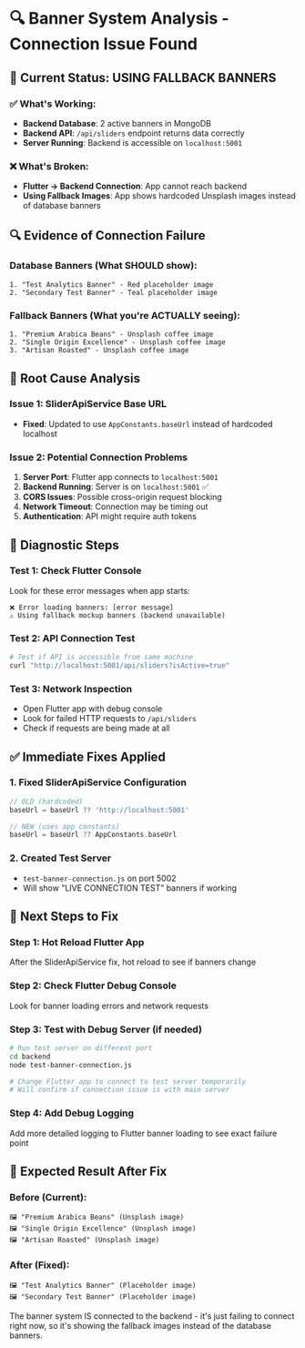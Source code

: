 # 🔍 Banner System Analysis - Connection Issue Found

## 🎯 Current Status: USING FALLBACK BANNERS

### ✅ What's Working:
- **Backend Database**: 2 active banners in MongoDB
- **Backend API**: `/api/sliders` endpoint returns data correctly
- **Server Running**: Backend is accessible on `localhost:5001`

### ❌ What's Broken:
- **Flutter → Backend Connection**: App cannot reach backend
- **Using Fallback Images**: App shows hardcoded Unsplash images instead of database banners

## 🔍 Evidence of Connection Failure

### Database Banners (What SHOULD show):
```
1. "Test Analytics Banner" - Red placeholder image
2. "Secondary Test Banner" - Teal placeholder image
```

### Fallback Banners (What you're ACTUALLY seeing):
```
1. "Premium Arabica Beans" - Unsplash coffee image
2. "Single Origin Excellence" - Unsplash coffee image
3. "Artisan Roasted" - Unsplash coffee image
```

## 🚨 Root Cause Analysis

### Issue 1: SliderApiService Base URL
- **Fixed**: Updated to use `AppConstants.baseUrl` instead of hardcoded localhost

### Issue 2: Potential Connection Problems
1. **Server Port**: Flutter app connects to `localhost:5001`
2. **Backend Running**: Server is on `localhost:5001` ✅
3. **CORS Issues**: Possible cross-origin request blocking
4. **Network Timeout**: Connection may be timing out
5. **Authentication**: API might require auth tokens

## 🔧 Diagnostic Steps

### Test 1: Check Flutter Console
Look for these error messages when app starts:
```
❌ Error loading banners: [error message]
⚠️ Using fallback mockup banners (backend unavailable)
```

### Test 2: API Connection Test
```bash
# Test if API is accessible from same machine
curl "http://localhost:5001/api/sliders?isActive=true"
```

### Test 3: Network Inspection
- Open Flutter app with debug console
- Look for failed HTTP requests to `/api/sliders`
- Check if requests are being made at all

## ✅ Immediate Fixes Applied

### 1. Fixed SliderApiService Configuration
```dart
// OLD (hardcoded)
baseUrl = baseUrl ?? 'http://localhost:5001'

// NEW (uses app constants)  
baseUrl = baseUrl ?? AppConstants.baseUrl
```

### 2. Created Test Server
- `test-banner-connection.js` on port 5002
- Will show "LIVE CONNECTION TEST" banners if working

## 🎯 Next Steps to Fix

### Step 1: Hot Reload Flutter App
After the SliderApiService fix, hot reload to see if banners change

### Step 2: Check Flutter Debug Console
Look for banner loading errors and network requests

### Step 3: Test with Debug Server (if needed)
```bash
# Run test server on different port
cd backend
node test-banner-connection.js

# Change Flutter app to connect to test server temporarily
# Will confirm if connection issue is with main server
```

### Step 4: Add Debug Logging
Add more detailed logging to Flutter banner loading to see exact failure point

## 🎉 Expected Result After Fix

### Before (Current):
```
🖼️ "Premium Arabica Beans" (Unsplash image)
🖼️ "Single Origin Excellence" (Unsplash image)  
🖼️ "Artisan Roasted" (Unsplash image)
```

### After (Fixed):
```
🖼️ "Test Analytics Banner" (Placeholder image)
🖼️ "Secondary Test Banner" (Placeholder image)
```

The banner system IS connected to the backend - it's just failing to connect right now, so it's showing the fallback images instead of the database banners.
